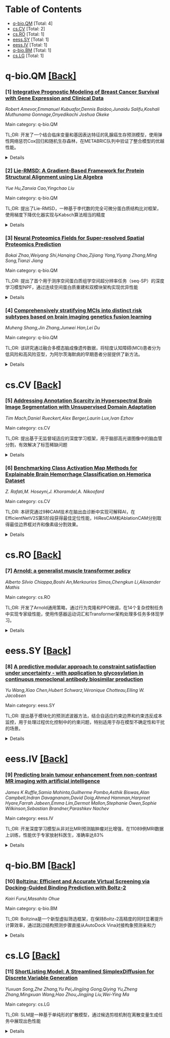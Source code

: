 <div id=toc></div>

# Table of Contents

- [q-bio.QM](#q-bio.QM) [Total: 4]
- [cs.CV](#cs.CV) [Total: 2]
- [cs.RO](#cs.RO) [Total: 1]
- [eess.SY](#eess.SY) [Total: 1]
- [eess.IV](#eess.IV) [Total: 1]
- [q-bio.BM](#q-bio.BM) [Total: 1]
- [cs.LG](#cs.LG) [Total: 1]


<div id='q-bio.QM'></div>

# q-bio.QM [[Back]](#toc)

### [1] [Integrative Prognostic Modeling of Breast Cancer Survival with Gene Expression and Clinical Data](https://arxiv.org/abs/2508.16740)
*Robert Amevor,Emmanuel Kubuafor,Dennis Baidoo,Junaidu Salifu,Koshali Muthunama Gonnage,Onyedikachi Joshua Okeke*

Main category: q-bio.QM

TL;DR: 开发了一个结合临床变量和基因表达特征的乳腺癌生存预测模型，使用弹性网络惩罚Cox回归和随机生存森林，在METABRIC队列中验证了整合模型的优越性能。


<details>
  <summary>Details</summary>
Motivation: 准确的乳腺癌生存预测对于患者分层和个性化治疗至关重要，整合基因表达数据和临床因素可能提高预后性能并支持精准医疗。

Method: 分析了METABRIC队列中1,867名患者的临床注释和微阵列基因表达数据，使用弹性网络惩罚Cox回归识别75个预测因子（70个基因和5个临床变量），并通过随机生存森林评估非线性效应和变量重要性。

Result: 整合Cox模型获得C-index为0.922和36个月AUC为0.94，显著优于仅临床模型（C=0.64）。随机生存森林确认了关键基因的预后价值，获得36个月AUC为0.88。

Conclusion: 基因表达特征与临床变量的结合显著提高了乳腺癌生存预测准确性，为个体化预后评估和临床决策提供了框架。

Abstract: Background: Accurate survival prediction in breast cancer is essential for
patient stratification and personalized therapy. Integrating gene expression
data with clinical factors may enhance prognostic performance and support
precision medicine. Objective: To develop an integrative survival prediction
model combining clinical variables and gene expression signatures, and to
assess their contributions using penalized Cox regression and machine learning.
Methods: We analyzed 1,867 patients from the METABRIC cohort with clinical
annotations and microarray-based gene expression profiles. The top 5,000 most
variable genes were retained. Elastic Net-penalized Cox regression identified
75 predictors (70 genes and 5 clinical variables: tumor size, stage, surgery
type, age at diagnosis, and Nottingham Prognostic Index). Model performance was
evaluated with Harrell's concordance index (C-index) and 36-month
time-dependent AUC. Random Survival Forests (RSF) trained on the top 20 genes
assessed nonlinear effects and validated variable importance. PCA and heatmaps
visualized gene expression patterns across risk groups. Results: The
integrative Cox model achieved a C-index of 0.922 and a 36-month AUC of 0.94,
outperforming clinical-only models (C=0.64). RSF confirmed the prognostic value
of top genes (e.g., OR2T27, TBATA, LINC01165, SLC10A4), yielding a 36-month AUC
of 0.88. Conclusions: Combining gene expression signatures with clinical
variables substantially improves survival prediction in breast cancer and
provides a framework for individualized prognostic assessment and clinical
decision-making.

</details>


### [2] [Lie-RMSD: A Gradient-Based Framework for Protein Structural Alignment using Lie Algebra](https://arxiv.org/abs/2508.17010)
*Yue Hu,Zanxia Cao,Yingchao Liu*

Main category: q-bio.QM

TL;DR: 提出了Lie-RMSD，一种基于李代数的完全可微分蛋白质结构比对框架，使用梯度下降优化器实现与Kabsch算法相当的精度


<details>
  <summary>Details</summary>
Motivation: 传统分析方法如Kabsch算法仅限于RMSD指标，无法处理更复杂的生物相关评分函数。深度学习框架为这类优化问题提供了新的灵活范式

Method: 将刚体变换表示为特殊欧几里得群SE(3)的李代数se(3)中的6维向量，将RMSD构建为可直接通过梯度优化器最小化的损失函数

Result: 在腺苷酸激酶变构构象比对中，多种标准优化器（SGD、Adam、AdamW、Sophia）都能稳健收敛到全局最小值，精度与Kabsch算法基本相同

Conclusion: 验证了基于李代数的梯度下降方法的准确性，为扩展到更复杂、无解析解的生物学相关评分函数奠定了坚实基础

Abstract: The comparison of protein structures is a fundamental task in computational
biology, crucial for understanding protein function, evolution, and for drug
design. While analytical methods like the Kabsch algorithm provide an exact,
closed-form solution for minimizing the Root Mean Square Deviation (RMSD)
between two sets of corresponding atoms, their application is limited to this
specific metric. The rise of deep learning and automatic differentiation
frameworks offers a new, more flexible paradigm for such optimization problems.
We present Lie-RMSD, a novel, fully differentiable framework for protein
structural alignment. Our method represents the rigid-body transformation
(rotation and translation) as a 6-dimensional vector in the Lie algebra se(3)
of the special Euclidean group SE(3). This representation allows the RMSD to be
formulated as a loss function that can be directly minimized by modern
gradient-based optimizers. We benchmarked our framework by aligning two
allosteric conformations of Adenylate Kinase (PDB IDs: 4AKE and 1AKE). We
demonstrate that a suite of standard optimizers (SGD, Adam, AdamW, and Sophia)
can robustly converge to the global minimum, achieving precision effectively
identical to the analytical Kabsch algorithm. This work validates the accuracy
of the Lie algebra-based gradient descent approach and establishes a robust
foundation for its extension to more sophisticated and biologically relevant
scoring functions where no analytical solutions exist.

</details>


### [3] [Neural Proteomics Fields for Super-resolved Spatial Proteomics Prediction](https://arxiv.org/abs/2508.17389)
*Bokai Zhao,Weiyang Shi,Hanqing Chao,Zijiang Yang,Yiyang Zhang,Ming Song,Tianzi Jiang*

Main category: q-bio.QM

TL;DR: 提出了首个用于测序空间蛋白质组学空间超分辨率任务（seq-SP）的深度学习模型NPF，通过连续空间蛋白质重建和双模块架构实现优异性能


<details>
  <summary>Details</summary>
Motivation: 当前测序空间蛋白质组学技术存在空间分辨率低、组织间蛋白表达变异大的问题，现有分子数据预测方法性能受限

Method: NPF模型将seq-SP建模为连续空间蛋白质重建问题，包含空间建模模块（学习组织特异性蛋白空间分布）和形态建模模块（提取组织特异性形态特征），每个组织训练专用网络

Result: NPF在建立的Pseudo-Visium SP基准数据集上达到最先进性能，且参数量更少

Conclusion: NPF模型具有推动空间蛋白质组学研究的潜力，代码和数据集已开源

Abstract: Spatial proteomics maps protein distributions in tissues, providing
transformative insights for life sciences. However, current sequencing-based
technologies suffer from low spatial resolution, and substantial inter-tissue
variability in protein expression further compromises the performance of
existing molecular data prediction methods. In this work, we introduce the
novel task of spatial super-resolution for sequencing-based spatial proteomics
(seq-SP) and, to the best of our knowledge, propose the first deep learning
model for this task--Neural Proteomics Fields (NPF). NPF formulates seq-SP as a
protein reconstruction problem in continuous space by training a dedicated
network for each tissue. The model comprises a Spatial Modeling Module, which
learns tissue-specific protein spatial distributions, and a Morphology Modeling
Module, which extracts tissue-specific morphological features. Furthermore, to
facilitate rigorous evaluation, we establish an open-source benchmark dataset,
Pseudo-Visium SP, for this task. Experimental results demonstrate that NPF
achieves state-of-the-art performance with fewer learnable parameters,
underscoring its potential for advancing spatial proteomics research. Our code
and dataset are publicly available at https://github.com/Bokai-Zhao/NPF.

</details>


### [4] [Comprehensively stratifying MCIs into distinct risk subtypes based on brain imaging genetics fusion learning](https://arxiv.org/abs/2508.18058)
*Muheng Shang,Jin Zhang,Junwei Han,Lei Du*

Main category: q-bio.QM

TL;DR: 该研究通过融合多模态脑成像遗传数据，将轻度认知障碍(MCI)患者分为低风险和高风险亚型，为阿尔茨海默病的早期患者分层提供了新方法。


<details>
  <summary>Details</summary>
Motivation: MCI作为阿尔茨海默病的前驱阶段具有显著的异质性，准确筛选合适的临床试验受试者面临挑战，需要开发能够区分不同风险亚型的方法。

Method: 采用三模块整合成像遗传学方法：全基因组风险遗传信息提取模块(RGE)、遗传到脑映射模块(RG2PG)和遗传引导的伪脑融合模块(CMPF)，基于ADNI数据进行分析。

Result: 成功识别出低风险MCI(lsMCI)和高风险MCI(hsMCI)两种亚型，验证了它们在遗传、人口统计、流体生物标志物、脑成像特征、临床症状和认知功能等多方面的显著差异。

Conclusion: 该方法能够有效区分MCI患者的风险等级，为早期患者分层提供了重要见解，并识别出可能暗示MCI风险的潜在生物标志物。

Abstract: Mild cognitive impairment (MCI) is the prodromal stage of Alzheimer's disease
(AD) and thus enrolling MCI subjects to undergo clinical trials is worthwhile.
However, MCI groups usually show significant diversity and heterogeneity in the
pathology and symptom, which pose great challenge to accurately select
appropriate subjects. This study aimed to stratify MCI subjects into distinct
subgroups with substantial difference in the risk of transitioning to AD by
fusing multimodal brain imaging genetic data. The integrated imaging genetics
method comprised three modules, i.e., the whole-genome-oriented risk genetic
information extraction module (RGE), the genetic-to-brain mapping module
(RG2PG), and the genetic-guided pseudo-brain fusion module (CMPF). We used data
from AD Neuroimaging Initiative (ADNI) and identified two MCI subtypes, called
low-risk MCI (lsMCI) and high-risk MCI (hsMCI). We also validated that the two
subgroups showed distinct patterns of in terms of multiple biomarkers including
genetics, demographics, fluid biomarkers, brain imaging features, clinical
symptoms and cognitive functioning at baseline, as well as their longitudinal
developmental trajectories. Furthermore, we also identified potential
biomarkers that may implicate the risk of MCIs, providing critical insights for
patient stratification at early stage.

</details>


<div id='cs.CV'></div>

# cs.CV [[Back]](#toc)

### [5] [Addressing Annotation Scarcity in Hyperspectral Brain Image Segmentation with Unsupervised Domain Adaptation](https://arxiv.org/abs/2508.16934)
*Tim Mach,Daniel Rueckert,Alex Berger,Laurin Lux,Ivan Ezhov*

Main category: cs.CV

TL;DR: 提出基于无监督域适应的深度学习框架，用于脑部高光谱图像中的脑血管分割，有效解决了标签稀缺问题


<details>
  <summary>Details</summary>
Motivation: 解决脑部高光谱图像中脑血管分割面临的严重标签稀缺问题，传统监督学习方法难以有效应用

Method: 采用新颖的无监督域适应方法，结合少量专家标注的真实标签数据和大量未标注数据进行训练

Result: 定量和定性评估均显示该方法显著优于现有最先进方法

Conclusion: 证明了域适应方法在标签稀缺的生物医学成像任务中的有效性

Abstract: This work presents a novel deep learning framework for segmenting cerebral
vasculature in hyperspectral brain images. We address the critical challenge of
severe label scarcity, which impedes conventional supervised training. Our
approach utilizes a novel unsupervised domain adaptation methodology, using a
small, expert-annotated ground truth alongside unlabeled data. Quantitative and
qualitative evaluations confirm that our method significantly outperforms
existing state-of-the-art approaches, demonstrating the efficacy of domain
adaptation for label-scarce biomedical imaging tasks.

</details>


### [6] [Benchmarking Class Activation Map Methods for Explainable Brain Hemorrhage Classification on Hemorica Dataset](https://arxiv.org/abs/2508.17699)
*Z. Rafati,M. Hoseyni,J. Khoramdel,A. Nikoofard*

Main category: cs.CV

TL;DR: 本研究通过9种CAM技术在脑出血诊断中实现可解释AI，在EfficientNetV2S第5阶段获得最佳定位性能，HiResCAM和AblationCAM分别取得最佳边界框对齐和像素级分割效果。


<details>
  <summary>Details</summary>
Motivation: 提高深度学习模型在医学影像中的透明度和临床信任度，通过可解释AI技术增强脑出血诊断的可信度。

Method: 开发了一个pipeline，使用9种最先进的CAM算法从分类模型中提取像素级分割和检测标注，在Hemorica数据集上进行定量评估，采用Dice、IoU和像素重叠等指标。

Result: 在EfficientNetV2S第5阶段获得最佳定位性能，HiResCAM实现最高边界框对齐，AblationCAM获得最佳像素级Dice(0.57)和IoU(0.40)。

Conclusion: 这是首批定量比较CAM方法用于脑出血检测的研究之一，建立了可复现的基准，证明了XAI驱动pipeline在临床AI辅助诊断中的潜力。

Abstract: Explainable Artificial Intelligence (XAI) has become an essential component
of medical imaging research, aiming to increase transparency and clinical trust
in deep learning models. This study investigates brain hemorrhage diagnosis
with a focus on explainability through Class Activation Mapping (CAM)
techniques. A pipeline was developed to extract pixellevel segmentation and
detection annotations from classification models using nine state-of-the-art
CAM algorithms, applied across multiple network stages, and quantitatively
evaluated on the Hemorica dataset, which uniquely provides both slice-level
labels and high-quality segmentation masks. Metrics including Dice, IoU, and
pixel-wise overlap were employed to benchmark CAM variants. Results show that
the strongest localization performance occurred at stage 5 of EfficientNetV2S,
with HiResCAM yielding the highest bounding-box alignment and AblationCAM
achieving the best pixel-level Dice (0.57) and IoU (0.40), representing strong
accuracy given that models were trained solely for classification without
segmentation supervision. To the best of current knowledge, this is among the f
irst works to quantitatively compare CAM methods for brain hemorrhage
detection, establishing a reproducible benchmark and underscoring the potential
of XAI-driven pipelines for clinically meaningful AI-assisted diagnosis.

</details>


<div id='cs.RO'></div>

# cs.RO [[Back]](#toc)

### [7] [Arnold: a generalist muscle transformer policy](https://arxiv.org/abs/2508.18066)
*Alberto Silvio Chiappa,Boshi An,Merkourios Simos,Chengkun Li,Alexander Mathis*

Main category: cs.RO

TL;DR: 开发了Arnold通用策略，通过行为克隆和PPO微调，在14个复杂控制任务中实现专家级性能，使用传感器运动词汇和Transformer架构处理多任务多体现学习。


<details>
  <summary>Details</summary>
Motivation: 解决高维非线性人体肌肉骨骼模型的控制挑战，现有方法只能掌握单一技能，需要开发能够掌握多任务和多体现的通用策略。

Method: 结合行为克隆和PPO微调，创新性地使用传感器运动词汇作为异构感官模态、目标和执行器的组合表示，通过Transformer架构处理可变观察和动作空间。

Result: 在14个挑战性控制任务（从灵巧物体操作到运动）中达到专家或超专家级性能，支持高效的多任务多体现学习并促进对新任务的快速适应。

Conclusion: 该框架为生物运动控制提供了新见解，证实了肌肉协同作用在跨任务中可转移性有限的最新发现，为通用运动控制策略开发奠定了基础。

Abstract: Controlling high-dimensional and nonlinear musculoskeletal models of the
human body is a foundational scientific challenge. Recent machine learning
breakthroughs have heralded policies that master individual skills like
reaching, object manipulation and locomotion in musculoskeletal systems with
many degrees of freedom. However, these agents are merely "specialists",
achieving high performance for a single skill. In this work, we develop Arnold,
a generalist policy that masters multiple tasks and embodiments. Arnold
combines behavior cloning and fine-tuning with PPO to achieve expert or
super-expert performance in 14 challenging control tasks from dexterous object
manipulation to locomotion. A key innovation is Arnold's sensorimotor
vocabulary, a compositional representation of the semantics of heterogeneous
sensory modalities, objectives, and actuators. Arnold leverages this vocabulary
via a transformer architecture to deal with the variable observation and action
spaces of each task. This framework supports efficient multi-task,
multi-embodiment learning and facilitates rapid adaptation to novel tasks.
Finally, we analyze Arnold to provide insights into biological motor control,
corroborating recent findings on the limited transferability of muscle
synergies across tasks.

</details>


<div id='eess.SY'></div>

# eess.SY [[Back]](#toc)

### [8] [A predictive modular approach to constraint satisfaction under uncertainty - with application to glycosylation in continuous monoclonal antibody biosimilar production](https://arxiv.org/abs/2508.16803)
*Yu Wang,Xiao Chen,Hubert Schwarz,Véronique Chotteau,Elling W. Jacobsen*

Main category: eess.SY

TL;DR: 提出基于模块化的预测滤波器方法，结合自适应约束边界和约束违反成本监控，用于处理过程优化控制中的约束问题，特别适用于存在模型不确定性和干扰的场景。


<details>
  <summary>Details</summary>
Motivation: 近年来学习型方法在生物生产等领域受到关注，但在不确定性下的约束处理仍具挑战性，需要开发能够有效处理软约束违反成本的方法。

Method: 采用模块化设计的预测滤波器，通过最小二乘法最小化修改控制器输出，确保在预测时域内满足约束条件，结合自适应约束边界和约束违反成本监控机制。

Result: 该方法计算高效，适合实时应用，在糖基化约束满足的连续单克隆抗体生物类似物生产仿真案例中表现出良好效果，模型包含23种胞外代谢物和126个反应。

Conclusion: 提出的约束处理器模块化设计灵活，可与任何控制器结合，有效处理模型不确定性和干扰导致的软约束违反问题，在生物生产过程优化中具有实用价值。

Abstract: The paper proposes a modular-based approach to constraint handling in process
optimization and control. This is partly motivated by the recent interest in
learning-based methods, e.g., within bioproduction, for which constraint
handling under uncertainty is a challenge. The proposed constraint handler,
called predictive filter, is combined with an adaptive constraint margin and a
constraint violation cost monitor to minimize the cost of violating soft
constraints due to model uncertainty and disturbances. The module can be
combined with any controller and is based on minimally modifying the controller
output, in a least squares sense, such that constraints are satisfied within
the considered horizon. The proposed method is computationally efficient and
suitable for real-time applications. The effectiveness of the method is
illustrated through a realistic simulation case study of glycosylation
constraint satisfaction in continuous monoclonal antibody biosimilar production
using Chinese hamster ovary cells, for which the metabolic network model
consists of 23 extracellular metabolites and 126 reactions.

</details>


<div id='eess.IV'></div>

# eess.IV [[Back]](#toc)

### [9] [Predicting brain tumour enhancement from non-contrast MR imaging with artificial intelligence](https://arxiv.org/abs/2508.16650)
*James K Ruffle,Samia Mohinta,Guilherme Pombo,Asthik Biswas,Alan Campbell,Indran Davagnanam,David Doig,Ahmed Hamman,Harpreet Hyare,Farrah Jabeen,Emma Lim,Dermot Mallon,Stephanie Owen,Sophie Wilkinson,Sebastian Brandner,Parashkev Nachev*

Main category: eess.IV

TL;DR: 开发深度学习模型从非对比MRI预测脑肿瘤对比增强，在11089例MRI数据上训练，性能优于专家放射科医生，准确率达83%


<details>
  <summary>Details</summary>
Motivation: 钆对比剂在频繁随访、肾功能不全、过敏或儿科患者中不可取，需要开发无需对比剂的脑肿瘤增强检测方法

Method: 使用nnU-Net、SegResNet、SwinUNETR等深度学习模型，仅基于非对比T1、T2、T2/FLAIR加权图像预测和分割增强肿瘤

Result: 最佳模型nnU-Net检测增强肿瘤的平衡准确率达83%，敏感性91.5%，特异性74.4%，增强体积预测与真实值强相关(R² 0.859)，性能优于专家放射科医生

Conclusion: 深度学习可从非对比MRI识别对比增强脑肿瘤，具有临床相关性能，有望作为筛查工具并减少神经肿瘤成像对钆的依赖

Abstract: Brain tumour imaging assessment typically requires both pre- and
post-contrast MRI, but gadolinium administration is not always desirable, such
as in frequent follow-up, renal impairment, allergy, or paediatric patients. We
aimed to develop and validate a deep learning model capable of predicting brain
tumour contrast enhancement from non-contrast MRI sequences alone. We assembled
11089 brain MRI studies from 10 international datasets spanning adult and
paediatric populations with various neuro-oncological states, including glioma,
meningioma, metastases, and post-resection appearances. Deep learning models
(nnU-Net, SegResNet, SwinUNETR) were trained to predict and segment enhancing
tumour using only non-contrast T1-, T2-, and T2/FLAIR-weighted images.
Performance was evaluated on 1109 held-out test patients using patient-level
detection metrics and voxel-level segmentation accuracy. Model predictions were
compared against 11 expert radiologists who each reviewed 100 randomly selected
patients. The best-performing nnU-Net achieved 83% balanced accuracy, 91.5%
sensitivity, and 74.4% specificity in detecting enhancing tumour. Enhancement
volume predictions strongly correlated with ground truth (R2 0.859). The model
outperformed expert radiologists, who achieved 69.8% accuracy, 75.9%
sensitivity, and 64.7% specificity. 76.8% of test patients had Dice over 0.3
(acceptable detection), 67.5% had Dice over 0.5 (good detection), and 50.2% had
Dice over 0.7 (excellent detection). Deep learning can identify
contrast-enhancing brain tumours from non-contrast MRI with clinically relevant
performance. These models show promise as screening tools and may reduce
gadolinium dependence in neuro-oncology imaging. Future work should evaluate
clinical utility alongside radiology experts.

</details>


<div id='q-bio.BM'></div>

# q-bio.BM [[Back]](#toc)

### [10] [Boltzina: Efficient and Accurate Virtual Screening via Docking-Guided Binding Prediction with Boltz-2](https://arxiv.org/abs/2508.17555)
*Kairi Furui,Masahito Ohue*

Main category: q-bio.BM

TL;DR: Boltzina是一个新型虚拟筛选框架，在保持Boltz-2高精度的同时显著提升计算效率，通过跳过结构预测步骤直接从AutoDock Vina对接构象预测亲和力


<details>
  <summary>Details</summary>
Motivation: 解决Boltz-2虽然预测精度极高但计算耗时过长（约20秒/化合物/GPU），难以应用于大规模化合物库筛选的问题

Method: 省略Boltz-2中的限速结构预测步骤，直接从AutoDock Vina对接构象预测亲和力，通过减少循环迭代和批处理提升效率

Result: 在MF-PCBA数据集的8个测试中，Boltzina性能低于Boltz-2但显著优于AutoDock Vina和GNINA，计算速度提升最高达11.8倍

Conclusion: 首次将Boltz-2的高精度预测应用于实际规模筛选，提供了在计算生物学中兼顾精度和效率的解决方案

Abstract: In structure-based drug discovery, virtual screening using conventional
molecular docking methods can be performed rapidly but suffers from limitations
in prediction accuracy. Recently, Boltz-2 was proposed, achieving extremely
high accuracy in binding affinity prediction, but requiring approximately 20
seconds per compound per GPU, making it difficult to apply to large-scale
screening of hundreds of thousands to millions of compounds. This study
proposes Boltzina, a novel framework that leverages Boltz-2's high accuracy
while significantly improving computational efficiency. Boltzina achieves both
accuracy and speed by omitting the rate-limiting structure prediction from
Boltz-2's architecture and directly predicting affinity from AutoDock Vina
docking poses. We evaluate on eight assays from the MF-PCBA dataset and show
that while Boltzina performs below Boltz-2, it provides significantly higher
screening performance compared to AutoDock Vina and GNINA. Additionally,
Boltzina achieved up to 11.8$\times$ faster through reduced recycling
iterations and batch processing. Furthermore, we investigated multi-pose
selection strategies and two-stage screening combining Boltzina and Boltz-2,
presenting optimization methods for accuracy and efficiency according to
application requirements. This study represents the first attempt to apply
Boltz-2's high-accuracy predictions to practical-scale screening, offering a
pipeline that combines both accuracy and efficiency in computational biology.
The Boltzina is available on github; https://github.com/ohuelab/boltzina.

</details>


<div id='cs.LG'></div>

# cs.LG [[Back]](#toc)

### [11] [ShortListing Model: A Streamlined SimplexDiffusion for Discrete Variable Generation](https://arxiv.org/abs/2508.17345)
*Yuxuan Song,Zhe Zhang,Yu Pei,Jingjing Gong,Qiying Yu,Zheng Zhang,Mingxuan Wang,Hao Zhou,Jingjing Liu,Wei-Ying Ma*

Main category: cs.LG

TL;DR: SLM是一种基于单纯形的扩散模型，通过候选剪枝机制在离散变量生成任务中展现出色性能


<details>
  <summary>Details</summary>
Motivation: 离散变量的生成建模在自然语言处理和生物序列设计中具有重要应用价值，但面临挑战。需要开发新的方法来降低生成复杂度并提高可扩展性

Method: 提出Shortlisting Model (SLM)，这是一种基于单纯形质心的扩散模型，采用渐进式候选剪枝机制，并整合了灵活的无分类器引导实现

Result: 在DNA启动子和增强子设计、蛋白质设计、字符级和大词汇量语言建模等任务上进行了广泛实验，证明了SLM的竞争性性能和强大潜力

Conclusion: SLM为离散变量生成提供了一种有效的解决方案，在多个应用领域展现出优异性能，具有重要的实际应用价值

Abstract: Generative modeling of discrete variables is challenging yet crucial for
applications in natural language processing and biological sequence design. We
introduce the Shortlisting Model (SLM), a novel simplex-based diffusion model
inspired by progressive candidate pruning. SLM operates on simplex centroids,
reducing generation complexity and enhancing scalability. Additionally, SLM
incorporates a flexible implementation of classifier-free guidance, enhancing
unconditional generation performance. Extensive experiments on DNA promoter and
enhancer design, protein design, character-level and large-vocabulary language
modeling demonstrate the competitive performance and strong potential of SLM.
Our code can be found at https://github.com/GenSI-THUAIR/SLM

</details>
